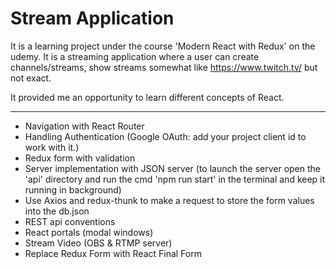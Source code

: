# Stream Application

It is a learning project under the course 'Modern React with Redux' on the udemy. It is a streaming application where a user can create channels/streams, show streams somewhat like https://www.twitch.tv/ but not exact.
 
It provided me an opportunity to learn different concepts of React.  

<hr>

- Navigation with React Router
- Handling Authentication (Google OAuth: add your project client id to work with it.)
- Redux form with validation
- Server implementation with JSON server (to launch the server open the 'api' directory and run the cmd 'npm run start' in the terminal and keep it running in background)
- Use Axios and redux-thunk to make a request to store the form values into the db.json
- REST api conventions
- React portals (modal windows)
- Stream Video (OBS & RTMP server)
- Replace Redux Form with React Final Form
